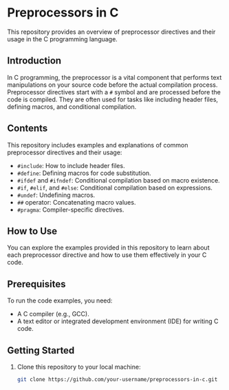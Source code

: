 # Preprocessors in C

This repository provides an overview of preprocessor directives and their usage in the C programming language.

## Introduction

In C programming, the preprocessor is a vital component that performs text manipulations on your source code before the actual compilation process. Preprocessor directives start with a `#` symbol and are processed before the code is compiled. They are often used for tasks like including header files, defining macros, and conditional compilation.

## Contents

This repository includes examples and explanations of common preprocessor directives and their usage:

- `#include`: How to include header files.
- `#define`: Defining macros for code substitution.
- `#ifdef` and `#ifndef`: Conditional compilation based on macro existence.
- `#if`, `#elif`, and `#else`: Conditional compilation based on expressions.
- `#undef`: Undefining macros.
- `##` operator: Concatenating macro values.
- `#pragma`: Compiler-specific directives.

## How to Use

You can explore the examples provided in this repository to learn about each preprocessor directive and how to use them effectively in your C code.

## Prerequisites

To run the code examples, you need:

- A C compiler (e.g., GCC).
- A text editor or integrated development environment (IDE) for writing C code.

## Getting Started

1. Clone this repository to your local machine:

   ```bash
   git clone https://github.com/your-username/preprocessors-in-c.git
